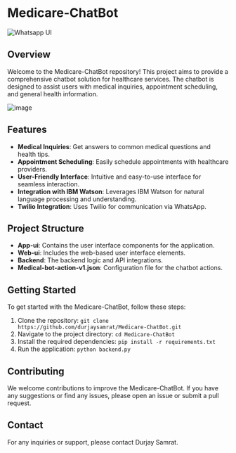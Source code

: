 # Medicare-ChatBot
![Whatsapp UI](https://github.com/user-attachments/assets/ed240c9d-99a9-48c3-859c-3e7bac3ddf4b)

## Overview
Welcome to the Medicare-ChatBot repository! This project aims to provide a comprehensive chatbot solution for healthcare services. The chatbot is designed to assist users with medical inquiries, appointment scheduling, and general health information.

![image](https://github.com/user-attachments/assets/f278313d-c387-44d8-b0ad-9aff5f2a1f7f)


## Features
- **Medical Inquiries**: Get answers to common medical questions and health tips.
- **Appointment Scheduling**: Easily schedule appointments with healthcare providers.
- **User-Friendly Interface**: Intuitive and easy-to-use interface for seamless interaction.
- **Integration with IBM Watson**: Leverages IBM Watson for natural language processing and understanding.
- **Twilio Integration**: Uses Twilio for communication via WhatsApp.

## Project Structure
- **App-ui**: Contains the user interface components for the application.
- **Web-ui**: Includes the web-based user interface elements.
- **Backend**: The backend logic and API integrations.
- **Medical-bot-action-v1.json**: Configuration file for the chatbot actions.

## Getting Started
To get started with the Medicare-ChatBot, follow these steps:
1. Clone the repository: `git clone https://github.com/durjaysamrat/Medicare-ChatBot.git`
2. Navigate to the project directory: `cd Medicare-ChatBot`
3. Install the required dependencies: `pip install -r requirements.txt`
4. Run the application: `python backend.py`

## Contributing
We welcome contributions to improve the Medicare-ChatBot. If you have any suggestions or find any issues, please open an issue or submit a pull request.

## Contact
For any inquiries or support, please contact Durjay Samrat.
